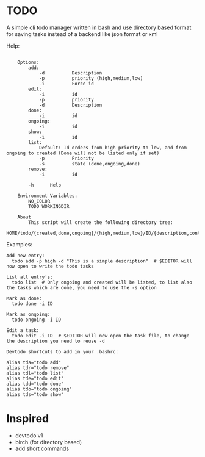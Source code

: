 # TODO
A simple cli todo manager written in bash and use directory based format for saving tasks instead of a backend like json format or xml

Help:
```Usage: todo [d:p:i:s:h] ...

    Options:
        add:
            -d          Description
            -p          priority (high,medium,low)
            -i          Force id
        edit:
            -i          id
            -p          priority
            -d          Description
        done:
            -i          id
        ongoing:
            -i          id
        show:
            -i          id
        list:
            Default: Id orders from high priority to low, and from ongoing to created (Done will not be listed only if set)
            -p          Priority
            -s          state (done,ongoing,done)
        remove:
            -i          id

        -h      Help

    Environment Variables:
        NO_COLOR
        TODO_WORKINGDIR

    About
        This script will create the following directory tree:
            HOME/todo/{created,done,ongoing}/{high,medium,low}/ID/{description,content}
```

Examples:
```
Add new entry:
  todo add -p high -d "This is a simple description"  # $EDITOR will now open to write the todo tasks
  
List all entry's:
  todo list  # Only ongoing and created will be listed, to list also the tasks which are done, you need to use the -s option
  
Mark as done:
  todo done -i ID
  
Mark as ongoing:
  todo ongoing -i ID
   
Edit a task:
  todo edit -i ID  # $EDITOR will now open the task file, to change the description you need to reuse -d

Devtodo shortcuts to add in your .bashrc:

alias tda="todo add"
alias tdr="todo remove"
alias tdl="todo list"
alias tde="todo edit"
alias tdd="todo done"
alias tdo="todo ongoing"
alias tds="todo show"
```

# Inspired
* devtodo v1
* birch (for directory based)
* add short commands
